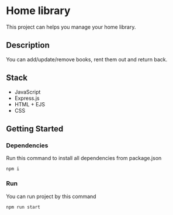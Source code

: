 # Home library

This project can helps you manage your home library.

## Description

You can add/update/remove books, rent them out and return back.

## Stack

* JavaScript
* Express.js
* HTML + EJS
* CSS

## Getting Started

### Dependencies

Run this command to install all dependencies from package.json
```
npm i
```

### Run

You can run project by this command
```
npm run start
```
